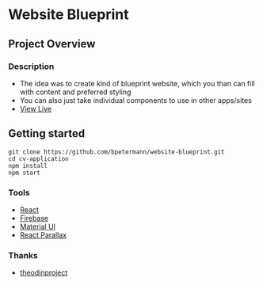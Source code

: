 # Website Blueprint

## Project Overview

### Description

- The idea was to create kind of blueprint website, which you than can fill with content and preferred styling
- You can also just take individual components to use in other apps/sites
- [View Live](https://bpetermann.github.io/website-blueprint/)

## Getting started

```
git clone https://github.com/bpetermann/website-blueprint.git
cd cv-application
npm install
npm start
```

### Tools

- [React](https://reactjs.org/)
- [Firebase](https://firebase.google.com/)
- [Material UI](https://https://mui.com/)
- [React Parallax](https://www.npmjs.com/package/react-parallax/)

### Thanks

- [theodinproject](https://www.theodinproject.com)<br>

